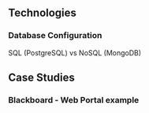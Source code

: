 ## Technologies
### Database Configuration
SQL (PostgreSQL) vs NoSQL (MongoDB)

## Case Studies
### Blackboard - Web Portal example
